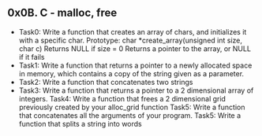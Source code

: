 ## 0x0B. C - malloc, free

- Task0: Write a function that creates an array of chars, and initializes it with a specific char.
Prototype: char *create_array(unsigned int size, char c)
Returns NULL if size = 0
Returns a pointer to the array, or NULL if it fails
- Task1: Write a function that returns a pointer to a newly allocated space in memory, which contains a copy of the string given as a parameter.
- Task2: Write a function that concatenates two strings
- Task3: Write a function that returns a pointer to a 2 dimensional array of integers.
Task4: Write a function that frees a 2 dimensional grid previously created by your alloc_grid function
Task5: Write a function that concatenates all the arguments of your program.
Task5: Write a function that splits a string into words

